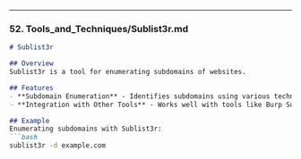 
---

### 52. **Tools_and_Techniques/Sublist3r.md**

```markdown
# Sublist3r

## Overview
Sublist3r is a tool for enumerating subdomains of websites.

## Features
- **Subdomain Enumeration** - Identifies subdomains using various techniques and sources.
- **Integration with Other Tools** - Works well with tools like Burp Suite and Nmap.

## Example
Enumerating subdomains with Sublist3r:
```bash
sublist3r -d example.com

